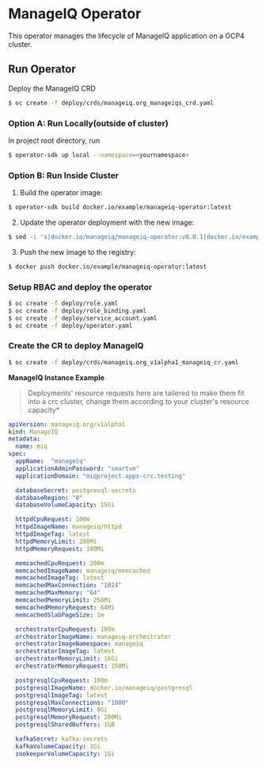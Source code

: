 # ManageIQ Operator

This operator manages the lifecycle of ManageIQ application on a OCP4 cluster.

## Run Operator

Deploy the ManageIQ CRD

```bash
$ oc create -f deploy/crds/manageiq.org_manageiqs_crd.yaml
```

### Option A: Run Locally(outside of cluster)

In project root directory, run

```bash 
$ operator-sdk up local --namespace=<yournamespace>
```

### Option B: Run Inside Cluster

1. Build the operator image:

```bash
$ operator-sdk build docker.io/example/manageiq-operator:latest
```

2. Update the operator deployment with the new image:

```bash
$ sed -i 's|docker.io/manageiq/manageiq-operator:v0.0.1|docker.io/example/manageiq-operator:latest|g' deploy/operator.yaml
```

3. Push the new image to the registry:

```bash
$ docker push docker.io/example/manageiq-operator:latest
```

### Setup RBAC and deploy the operator

```bash 
$ oc create -f deploy/role.yaml
$ oc create -f deploy/role_binding.yaml
$ oc create -f deploy/service_account.yaml
$ oc create -f deploy/operator.yaml
```

### Create the CR to deploy ManageIQ

```bash
$ oc create -f deploy/crds/manageiq.org_v1alpha1_manageiq_cr.yaml
```

**ManageIQ Instance Example**

> Deployments' resource requests here are tailered to make them fit into a crc cluster, change them according to your cluster's resource capacity*

```yaml
apiVersion: manageiq.org/v1alpha1
kind: ManageIQ
metadata:
  name: miq
spec:
  appName:  "manageiq"
  applicationAdminPassword: "smartvm"
  applicationDomain: "miqproject.apps-crc.testing"

  databaseSecret: postgresql-secrets
  databaseRegion: "0"
  databaseVolumeCapacity: 15Gi

  httpdCpuRequest: 100m
  httpdImageName: manageiq/httpd
  httpdImageTag: latest
  httpdMemoryLimit: 200Mi
  httpdMemoryRequest: 100Mi

  memcachedCpuRequest: 200m
  memcachedImageName: manageiq/memcached
  memcachedImageTag: latest
  memcachedMaxConnection: "1024"
  memcachedMaxMemory: "64"
  memcachedMemoryLimit: 256Mi
  memcachedMemoryRequest: 64Mi
  memcachedSlabPageSize: 1m

  orchestratorCpuRequest: 100m
  orchestratorImageName: manageiq-orchestrator
  orchestratorImageNamespace: manageiq
  orchestratorImageTag: latest
  orchestratorMemoryLimit: 16Gi
  orchestratorMemoryRequest: 150Mi

  postgresqlCpuRequest: 100m
  postgresqlImageName: docker.io/manageiq/postgresql
  postgresqlImageTag: latest
  postgresqlMaxConnections: "1000"
  postgresqlMemoryLimit: 8Gi
  postgresqlMemoryRequest: 200Mi
  postgresqlSharedBuffers: 1GB

  kafkaSecret: kafka-secrets
  kafkaVolumeCapacity: 1Gi
  zookeeperVolumeCapacity: 1Gi
```
